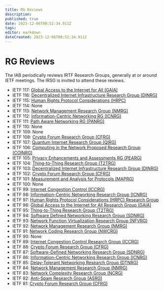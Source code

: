```yaml
---
title: RG Reviews
description: 
published: true
date: 2023-12-06T00:52:34.911Z
tags: 
editor: markdown
dateCreated: 2023-12-06T00:52:34.911Z
---
```


# RG Reviews

The IAB periodically reviews IRTF Research Groups, generally at or around IETF meetings. The IRSG is invited to attend these reviews.

- IETF 117: [Global Access to the Internet for All (GAIA)](https://datatracker.ietf.org/doc/minutes-interim-2023-iab-24-202307271500/)
- IETF 116: [Decentralized Internet Infrastructure Research Group (DINRG)](https://datatracker.ietf.org/doc/minutes-interim-2023-iab-12-202303272315/)
- IETF 115: [Human Rights Protocol Considerations (HRPC)](https://datatracker.ietf.org/doc/minutes-interim-2022-iab-31-20221108/)
- IETF 114: None
- IETF 113: [Network Management Research Group (NMRG)](https://datatracker.ietf.org/doc/minutes-interim-2022-iab-15-20220601/)
- IETF 112: [Information-Centric Networking RG (ICNRG)](https://datatracker.ietf.org/doc/minutes-interim-2022-iab-02-20220119/)
- IETF 111: [Path Aware Networking RG (PANRG)](https://datatracker.ietf.org/doc/minutes-interim-2021-iab-29-20210922/)
- IETF 110: None
- IETF 109: None
- IETF 108: [Crypto Forum Research Group (CFRG)](https://datatracker.ietf.org/doc/minutes-interim-2020-iab-23-20200909/)
- IETF 107: [Quantum Internet Research Group (QIRG)](https://datatracker.ietf.org/doc/minutes-interim-2020-iab-14-20200513/)
- IETF 106: [Computing in the Network Proposed Research Group (COINRG)](https://datatracker.ietf.org/doc/minutes-interim-2019-iab-31-20191118/)
- IETF 105: [Privacy Enhancements and Assessments RG (PEARG)](https://datatracker.ietf.org/doc/minutes-interim-2019-iab-21-20190725/)
- IETF 104: [Thing-to-Thing Research Group (T2TRG)](https://datatracker.ietf.org/doc/minutes-interim-2019-iab-11-20190328/)
- IETF 103: [Decentralized Internet Infrastructure Research Group (DINRG)](https://datatracker.ietf.org/doc/minutes-interim-2018-iab-34-20181108/)
- IETF 102: [Crypto Forum Research Group (CFRG)](https://datatracker.ietf.org/doc/minutes-interim-2018-iab-22-20180719/)
- IETF 101: [Measurement and Analysis for Protocols (MAPRG)](https://datatracker.ietf.org/doc/minutes-interim-2018-iab-10-20180322/)
- IETF 100: None
- IETF 99: [Internet Congestion Control (ICCRG)](https://datatracker.ietf.org/doc/minutes-interim-2017-iab-24-20170720/)
- IETF 98: [Information-Centric Networking Research Group (ICNRG)](https://datatracker.ietf.org/doc/minutes-interim-2017-iab-12-20170330/)
- IETF 97: [Human Rights Protocol Considerations (HRPC) Research Group](https://datatracker.ietf.org/doc/minutes-interim-2016-iab-33-20161117/)
- IETF 96: [Global Access to the Internet for All Research Group (GAIA)](https://datatracker.ietf.org/doc/minutes-interim-2016-iab-22-20160721/)
- IETF 95: [Thing-to-Thing Research Group (T2TRG)](https://datatracker.ietf.org/doc/minutes-interim-2016-iab-11-20160407/)
- IETF 94: [Software Defined Networking Research Group (SDNRG)](https://datatracker.ietf.org/doc/minutes-interim-2015-iab-36-20151105/)
- IETF 93: [Network Function Virtualization Research Group (NFVRG)](https://datatracker.ietf.org/doc/minutes-interim-2015-iab-25-20150724/)
- IETF 92: [Network Management Research Group (NMRG)](https://datatracker.ietf.org/doc/minutes-interim-2015-iab-11-20150326/)
- IETF 91: [Network Coding Research Group (NWCRG)](https://datatracker.ietf.org/doc/minutes-interim-2014-iab-39-20141113/)
- IETF 90: None
- IETF 89: [Internet Congestion Control Research Group (ICCRG)](https://datatracker.ietf.org/doc/minutes-interim-2014-iab-09-20140304/)
- IETF 88: [Crypto Forum Research Group (CFRG)](https://datatracker.ietf.org/doc/minutes-interim-2013-iab-38-20131107/)
- IETF 87: [Software-Defined Networking Research Group (SDNRG)](https://datatracker.ietf.org/doc/minutes-interim-2013-iab-26-20130801/)
- IETF 86: [Information-Centric Networking Research Group (ICNRG)](https://datatracker.ietf.org/doc/minutes-interim-2013-iab-09-20130314/)
- IETF 85: [Delay-Tolerant Networking Research Group (DTNRG)](https://datatracker.ietf.org/doc/minutes-interim-2012-iab-41-20121108/)
- IETF 84: [Network Management Research Group (NMRG)](https://datatracker.ietf.org/doc/minutes-interim-2012-iab-29-20120802/)
- IETF 83: [Network Complexity Research Group (NCRG)](https://datatracker.ietf.org/doc/minutes-interim-2012-iab-12-20120329/)
- IETF 82: [Anti-Spam Research Group (ASRG)](https://datatracker.ietf.org/doc/minutes-interim-2011-iab-40-20111117/)
- IETF 81: [Crypto Forum Research Group (CFRG)](https://datatracker.ietf.org/doc/minutes-interim-2011-iab-27-20110728/)

